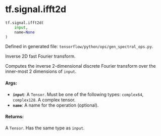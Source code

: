 <div itemscope itemtype="http://developers.google.com/ReferenceObject">
<meta itemprop="name" content="tf.signal.ifft2d" />
<meta itemprop="path" content="Stable" />
</div>

# tf.signal.ifft2d

``` python
tf.signal.ifft2d(
    input,
    name=None
)
```



Defined in generated file: `tensorflow/python/ops/gen_spectral_ops.py`.

Inverse 2D fast Fourier transform.

Computes the inverse 2-dimensional discrete Fourier transform over the
inner-most 2 dimensions of `input`.

#### Args:

* <b>`input`</b>: A `Tensor`. Must be one of the following types: `complex64`, `complex128`.
    A complex tensor.
* <b>`name`</b>: A name for the operation (optional).


#### Returns:

A `Tensor`. Has the same type as `input`.